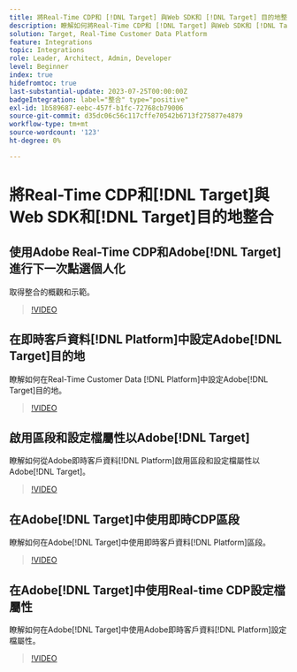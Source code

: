 ```yaml
---
title: 將Real-Time CDP和 [!DNL Target] 與Web SDK和 [!DNL Target] 目的地整合
description: 瞭解如何將Real-Time CDP和 [!DNL Target] 與Web SDK和 [!DNL Target] 目的地整合。
solution: Target, Real-Time Customer Data Platform
feature: Integrations
topic: Integrations
role: Leader, Architect, Admin, Developer
level: Beginner
index: true
hidefromtoc: true
last-substantial-update: 2023-07-25T00:00:00Z
badgeIntegration: label="整合" type="positive"
exl-id: 1b589687-eebc-457f-b1fc-72768cb79006
source-git-commit: d35dc06c56c117cffe70542b6713f275877e4879
workflow-type: tm+mt
source-wordcount: '123'
ht-degree: 0%

---
```


# 將Real-Time CDP和[!DNL Target]與Web SDK和[!DNL Target]目的地整合

## 使用Adobe Real-Time CDP和Adobe[!DNL Target]進行下一次點選個人化

取得整合的概觀和示範。

>[!VIDEO](https://video.tv.adobe.com/v/340091?quality=12&learn=on)


## 在即時客戶資料[!DNL Platform]中設定Adobe[!DNL Target]目的地

瞭解如何在Real-Time Customer Data [!DNL Platform]中設定Adobe[!DNL Target]目的地。

>[!VIDEO](https://video.tv.adobe.com/v/3449804/?learn=on&captions=chi_hant)

## 啟用區段和設定檔屬性以Adobe[!DNL Target]

瞭解如何從Adobe即時客戶資料[!DNL Platform]啟用區段和設定檔屬性以Adobe[!DNL Target]。

>[!VIDEO](https://video.tv.adobe.com/v/3447366/?learn=on&captions=chi_hant)

## 在Adobe[!DNL Target]中使用即時CDP區段

瞭解如何在Adobe[!DNL Target]中使用即時客戶資料[!DNL Platform]區段。

>[!VIDEO](https://video.tv.adobe.com/v/3446838/?learn=on&captions=chi_hant)

## 在Adobe[!DNL Target]中使用Real-time CDP設定檔屬性

瞭解如何在Adobe[!DNL Target]中使用Adobe即時客戶資料[!DNL Platform]設定檔屬性。

>[!VIDEO](https://video.tv.adobe.com/v/3451904/?learn=on&captions=chi_hant)
